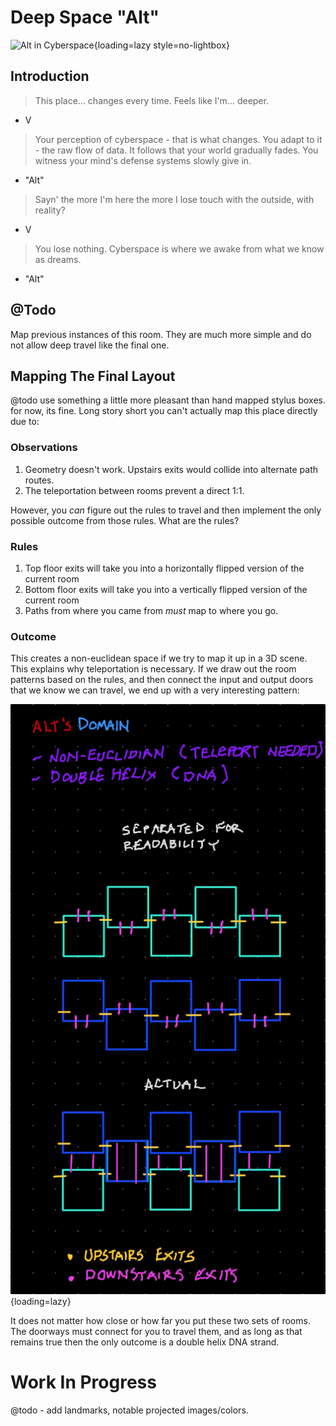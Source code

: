 # Deep Space "Alt"

![Alt in Cyberspace](./assets/alt-cyberspace.png){loading=lazy style=no-lightbox}

## Introduction

> This place... changes every time. Feels like I'm... deeper.

- V

> Your perception of cyberspace - that is what changes. You adapt to it - the raw
> flow of data. It follows that your world gradually fades. You witness your
> mind's defense systems slowly give in.

- "Alt"

> Sayn' the more I'm here the more I lose touch with the outside, with reality?

- V

> You lose nothing. Cyberspace is where we awake from what we know as dreams.

- "Alt"


## @Todo

Map previous instances of this room. They are much more simple and do not allow
deep travel like the final one.

## Mapping The Final Layout

@todo use something a little more pleasant than hand mapped stylus boxes. for
now, its fine. Long story short you can't actually map this place directly due
to:

### Observations

1. Geometry doesn't work. Upstairs exits would collide into alternate path
routes.
2. The teleportation between rooms prevent a direct 1:1.

However, you *can* figure out the rules to travel and then implement the only
possible outcome from those rules. What are the rules?


### Rules

1. Top floor exits will take you into a horizontally flipped version of the current room
2. Bottom floor exits will take you into a vertically flipped version of the current room
3. Paths from where you came from *must* map to where you go.

### Outcome

This creates a non-euclidean space if we try to map it up in a 3D scene. This
explains why teleportation is necessary. If we draw out the room patterns based
on the rules, and then connect the input and output doors that we know we can
travel, we end up with a very interesting pattern:

![Double Helix](./assets/alt-cyberspace-dna.png){loading=lazy}

It does not matter how close or how far you put these two sets of rooms. The
doorways must connect for you to travel them, and as long as that remains true
then the only outcome is a double helix DNA strand.

# Work In Progress

@todo - add landmarks, notable projected images/colors.
